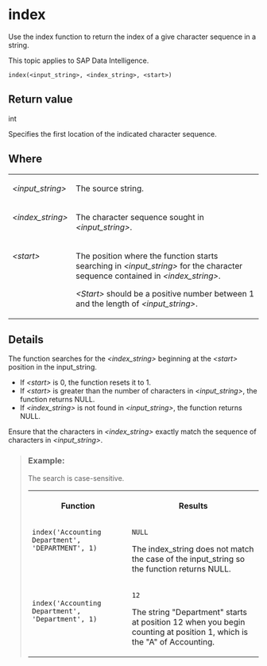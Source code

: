 <!-- loio57622e6e6d6d1014b3fc9283b0e91070 -->

# index

Use the index function to return the index of a give character sequence in a string.



This topic applies to SAP Data Intelligence.



```
index(<input_string>, <index_string>, <start>)

```



## Return value

int

Specifies the first location of the indicated character sequence.



## Where


<table>
<tr>
<td valign="top">

*<input\_string\>* 

</td>
<td valign="top">

The source string.

</td>
</tr>
<tr>
<td valign="top">

*<index\_string\>* 

</td>
<td valign="top">

The character sequence sought in *<input\_string\>*.

</td>
</tr>
<tr>
<td valign="top">

*<start\>* 

</td>
<td valign="top">

The position where the function starts searching in *<input\_string\>* for the character sequence contained in *<index\_string\>*.

*<Start\>* should be a positive number between 1 and the length of *<input\_string\>*.

</td>
</tr>
</table>



## Details

The function searches for the *<index\_string\>* beginning at the *<start\>* position in the input\_string.

-   If *<start\>* is 0, the function resets it to 1.
-   If *<start\>* is greater than the number of characters in *<input\_string\>*, the function returns NULL.
-   If *<index\_string\>* is not found in *<input\_string\>*, the function returns NULL.

Ensure that the characters in *<index\_string\>* exactly match the sequence of characters in *<input\_string\>*.

> ### Example:  
> The search is case-sensitive.
> 
> 
> <table>
> <tr>
> <th valign="top">
> 
> Function
> 
> </th>
> <th valign="top">
> 
> Results
> 
> </th>
> </tr>
> <tr>
> <td valign="top">
> 
> ```
> index('Accounting Department', 'DEPARTMENT', 1)
> 
> ```
> 
> 
> 
> </td>
> <td valign="top">
> 
> ```
> NULL
> ```
> 
> The index\_string does not match the case of the input\_string so the function returns NULL.
> 
> </td>
> </tr>
> <tr>
> <td valign="top">
> 
> ```
> 
> index('Accounting Department', 'Department', 1)
> 
> ```
> 
> 
> 
> </td>
> <td valign="top">
> 
> ```
> 12
> 
> ```
> 
> The string "Department" starts at position 12 when you begin counting at position 1, which is the "A" of Accounting.
> 
> </td>
> </tr>
> </table>



